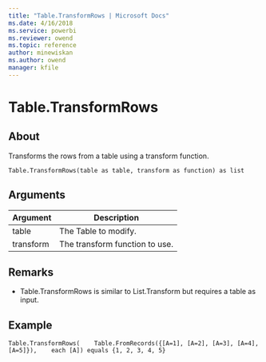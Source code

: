 ```yaml
---
title: "Table.TransformRows | Microsoft Docs"
ms.date: 4/16/2018
ms.service: powerbi
ms.reviewer: owend
ms.topic: reference
author: minewiskan
ms.author: owend
manager: kfile
---
```

# Table.TransformRows

  
## About  
Transforms the rows from a table using a transform function.  
  
```  
Table.TransformRows(table as table, transform as function) as list  
```  
  
## Arguments  
  
|Argument|Description|  
|------------|---------------|  
|table|The Table to modify.|  
|transform|The transform function to use.|  
  
## <a name="__toc360789652"></a>Remarks  
  
-   Table.TransformRows is similar to List.Transform but requires a table as input.  
  
## <a name="__goback"></a>Example  
`Table.TransformRows(    Table.FromRecords({[A=1], [A=2], [A=3], [A=4], [A=5]}),    each [A]) equals {1, 2, 3, 4, 5}`  
  
